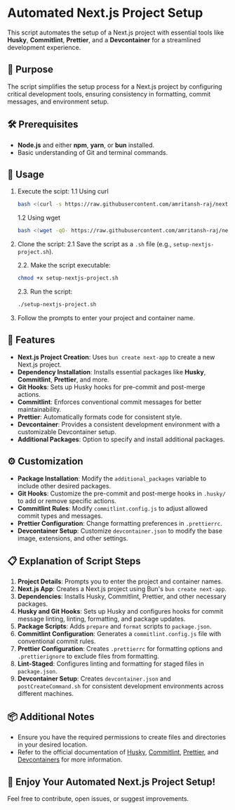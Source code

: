 # Automated Next.js Project Setup

This script automates the setup of a Next.js project with essential tools like **Husky**, **Commitlint**, **Prettier**, and a **Devcontainer** for a streamlined development experience.

## 🎯 Purpose

The script simplifies the setup process for a Next.js project by configuring critical development tools, ensuring consistency in formatting, commit messages, and environment setup.

## 🛠️ Prerequisites

- **Node.js** and either **npm**, **yarn**, or **bun** installed.
- Basic understanding of Git and terminal commands.

## 🚀 Usage

1. Execute the scipt:
   1.1 Using curl

   ```bash
   bash <(curl -s https://raw.githubusercontent.com/amritansh-raj/nextjs-setup/main/setup.sh)
   ```

   1.2 Using wget

   ```bash
   bash <(wget -qO- https://raw.githubusercontent.com/amritansh-raj/nextjs-setup/main/setup.sh)
   ```

2. Clone the script:
   2.1 Save the script as a `.sh` file (e.g., `setup-nextjs-project.sh`).

   2.2. Make the script executable:

   ```bash
   chmod +x setup-nextjs-project.sh
   ```

   2.3. Run the script:

   ```bash
   ./setup-nextjs-project.sh
   ```

3. Follow the prompts to enter your project and container name.

## 🧰 Features

- **Next.js Project Creation**: Uses `bun create next-app` to create a new Next.js project.
- **Dependency Installation**: Installs essential packages like **Husky**, **Commitlint**, **Prettier**, and more.
- **Git Hooks**: Sets up Husky hooks for pre-commit and post-merge actions.
- **Commitlint**: Enforces conventional commit messages for better maintainability.
- **Prettier**: Automatically formats code for consistent style.
- **Devcontainer**: Provides a consistent development environment with a customizable Devcontainer setup.
- **Additional Packages**: Option to specify and install additional packages.

## ⚙️ Customization

- **Package Installation**: Modify the `additional_packages` variable to include other desired packages.
- **Git Hooks**: Customize the pre-commit and post-merge hooks in `.husky/` to add or remove specific actions.
- **Commitlint Rules**: Modify `commitlint.config.js` to adjust allowed commit types and messages.
- **Prettier Configuration**: Change formatting preferences in `.prettierrc`.
- **Devcontainer Setup**: Customize `devcontainer.json` to modify the base image, extensions, and other settings.

## 📋 Explanation of Script Steps

1. **Project Details**: Prompts you to enter the project and container names.
2. **Next.js App**: Creates a Next.js project using Bun's `bun create next-app`.
3. **Dependencies**: Installs Husky, Commitlint, Prettier, and other necessary packages.
4. **Husky and Git Hooks**: Sets up Husky and configures hooks for commit message linting, linting, formatting, and package updates.
5. **Package Scripts**: Adds `prepare` and `format` scripts to `package.json`.
6. **Commitlint Configuration**: Generates a `commitlint.config.js` file with conventional commit rules.
7. **Prettier Configuration**: Creates `.prettierrc` for formatting options and `.prettierignore` to exclude files from formatting.
8. **Lint-Staged**: Configures linting and formatting for staged files in `package.json`.
9. **Devcontainer Setup**: Creates `devcontainer.json` and `postCreateCommand.sh` for consistent development environments across different machines.

## 📦 Additional Notes

- Ensure you have the required permissions to create files and directories in your desired location.
- Refer to the official documentation of [Husky](https://typicode.github.io/husky/), [Commitlint](https://commitlint.js.org/), [Prettier](https://prettier.io/), and [Devcontainers](https://containers.dev/) for more information.

## 🎉 Enjoy Your Automated Next.js Project Setup!

Feel free to contribute, open issues, or suggest improvements.
